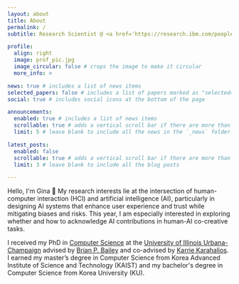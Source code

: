 ```yaml
---
layout: about
title: About
permalink: /
subtitle: Research Scientist @ <a href='https://research.ibm.com/people/hyo-jin-do'>IBM Research</a>, Cambridge, MA, USA. 

profile:
  align: right
  image: prof_pic.jpg
  image_circular: false # crops the image to make it circular
  more_info: >

news: true # includes a list of news items
selected_papers: false # includes a list of papers marked as "selected={true}"
social: true # includes social icons at the bottom of the page

announcements:
  enabled: true # includes a list of news items
  scrollable: true # adds a vertical scroll bar if there are more than 3 news items
  limit: 5 # leave blank to include all the news in the `_news` folder

latest_posts:
  enabled: false
  scrollable: true # adds a vertical scroll bar if there are more than 3 new posts items
  limit: 3 # leave blank to include all the blog posts

---
```


<!-- I am a research scientist at [IBM Research](https://mitibmwatsonailab.mit.edu/) in Cambridge, MA, USA.   -->
Hello, I'm Gina 👋  My research interests lie at the intersection of human-computer interaction (HCI) and artificial intelligence (AI), particularly in designing AI systems that enhance user experience and trust while mitigating biases and risks. This year, I am especially interested in exploring whether and how to acknowledge AI contributions in human-AI co-creative tasks.

I received my PhD in [Computer Science](https://cs.illinois.edu/) at the [University of Illinois Urbana-Champaign](http://illinois.edu/) advised by [Brian P. Bailey](http://orchid.cs.illinois.edu/people/bailey/index.html) and co-advised by [Karrie Karahalios](https://cs.illinois.edu/about/people/faculty/kkarahal). I earned my master’s degree in Computer Science from Korea Advanced Institute of Science and Technology (KAIST) and my bachelor's degree in Computer Science from Korea University (KU). 

